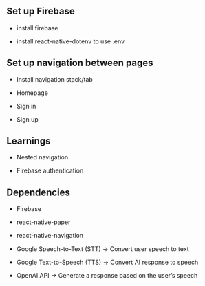 ## Set up Firebase

- install firebase

- install react-native-dotenv to use .env

## Set up navigation between pages

- Install navigation stack/tab

- Homepage

- Sign in

- Sign up 

## Learnings

- Nested navigation

- Firebase authentication

## Dependencies

- Firebase

- react-native-paper

- react-native-navigation

- Google Speech-to-Text (STT) → Convert user speech to text

- Google Text-to-Speech (TTS) → Convert AI response to speech

- OpenAI API → Generate a response based on the user’s speech